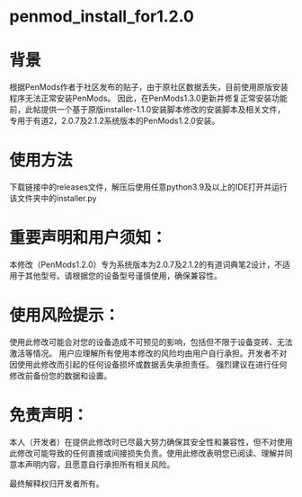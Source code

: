 # penmod_install_for1.2.0
# 背景
根据PenMods作者于社区发布的贴子，由于原社区数据丢失，目前使用原版安装程序无法正常安装PenMods。
因此，在PenMods1.3.0更新并修复正常安装功能前，此帖提供一个基于原版installer-1.1.0安装脚本修改的安装脚本及相关文件，专用于有道2，2.0.7及2.1.2系统版本的PenMods1.2.0安装。
# 使用方法
下载链接中的releases文件，解压后使用任意python3.9及以上的IDE打开并运行该文件夹中的installer.py



# 重要声明和用户须知：

本修改（PenMods1.2.0）专为系统版本为2.0.7及2.1.2的有道词典笔2设计，不适用于其他型号。请根据您的设备型号谨慎使用，确保兼容性。

# 使用风险提示：

使用此修改可能会对您的设备造成不可预见的影响，包括但不限于设备变砖、无法激活等情况。
用户应理解所有使用本修改的风险均由用户自行承担。开发者不对因使用此修改而引起的任何设备损坏或数据丢失承担责任。
强烈建议在进行任何修改前备份您的数据和设置。
# 免责声明：

本人（开发者）在提供此修改时已尽最大努力确保其安全性和兼容性，但不对使用此修改可能导致的任何直接或间接损失负责。使用此修改表明您已阅读、理解并同意本声明内容，且愿意自行承担所有相关风险。

最终解释权归开发者所有。
